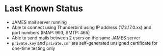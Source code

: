 # Last Known Status

- JAMES mail server running
- Able to connect using Thunderbird using IP address (172.17.0.xx) and port 
  numbers (IMAP: 993, SMTP: 465)
- Able to send mails between 2 users on the same JAMES server
- `private.key` and `private.csr` are self-generated unsigned certificate for
  one-time testing only
 

